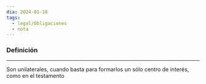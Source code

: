 ```yaml
---
dia: 2024-01-18
tags:
  - legal/Obligaciones
  - nota
---
```

### Definición
---
Son unilaterales, cuando basta para formarlos un sólo centro de interés, como en el testamento